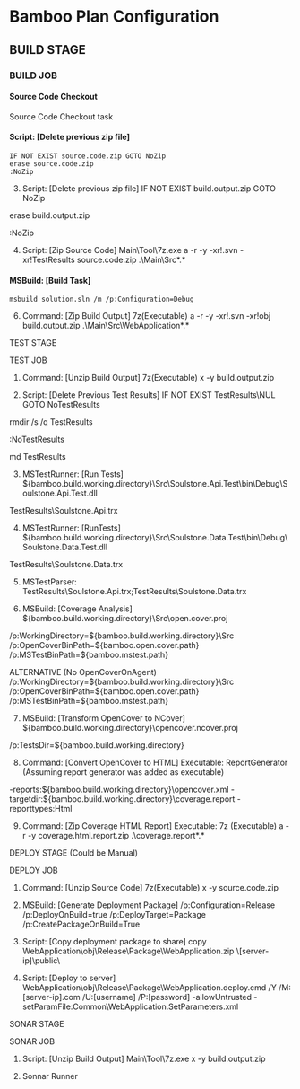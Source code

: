 # Bamboo Plan Configuration

## BUILD STAGE

### BUILD JOB

####  Source Code Checkout

Source Code Checkout task

#### Script: [Delete previous zip file] 

    IF NOT EXIST source.code.zip GOTO NoZip
    erase source.code.zip
    :NoZip

3. Script: [Delete previous zip file] IF NOT EXIST build.output.zip GOTO NoZip

erase build.output.zip

:NoZip

4. Script:  [Zip Source Code] Main\Tool\7z.exe a -r -y -xr!.svn -xr!TestResults source.code.zip .\Main\Src\*.*


#### MSBuild: [Build Task] 

    msbuild solution.sln /m /p:Configuration=Debug



6. Command: [Zip Build Output] 7z(Executable) a -r -y -xr!.svn -xr!obj build.output.zip .\Main\Src\WebApplication\*.*



TEST STAGE

TEST JOB



1. Command: [Unzip Build Output] 7z(Executable) x -y build.output.zip



2. Script: [Delete Previous Test Results] IF NOT EXIST TestResults\NUL GOTO NoTestResults

rmdir /s /q TestResults

:NoTestResults

md TestResults



3. MSTestRunner: [Run Tests] ${bamboo.build.working.directory}\Src\Soulstone.Api.Test\bin\Debug\Soulstone.Api.Test.dll

TestResults\Soulstone.Api.trx



4. MSTestRunner: [RunTests] ${bamboo.build.working.directory}\Src\Soulstone.Data.Test\bin\Debug\Soulstone.Data.Test.dll

TestResults\Soulstone.Data.trx



5. MSTestParser: TestResults\Soulstone.Api.trx;TestResults\Soulstone.Data.trx



6. MSBuild: [Coverage Analysis] ${bamboo.build.working.directory}\Src\open.cover.proj

/p:WorkingDirectory=${bamboo.build.working.directory}\Src /p:OpenCoverBinPath=${bamboo.open.cover.path} /p:MSTestBinPath=${bamboo.mstest.path}

ALTERNATIVE (No OpenCoverOnAgent) /p:WorkingDirectory=${bamboo.build.working.directory}\Src /p:OpenCoverBinPath=${bamboo.open.cover.path} /p:MSTestBinPath=${bamboo.mstest.path}



7. MSBuild: [Transform OpenCover to NCover] ${bamboo.build.working.directory}\opencover.ncover.proj

/p:TestsDir=${bamboo.build.working.directory}



8. Command: [Convert OpenCover to HTML] Executable: ReportGenerator (Assuming report generator was added as executable)

-reports:${bamboo.build.working.directory}\opencover.xml -targetdir:${bamboo.build.working.directory}\coverage.report -reporttypes:Html



9. Command: [Zip Coverage HTML Report] Executable: 7z (Executable) a -r -y coverage.html.report.zip .\coverage.report\*.*



DEPLOY STAGE (Could be Manual)

DEPLOY JOB

1. Command: [Unzip Source Code] 7z(Executable) x -y source.code.zip



2. MSBuild: [Generate Deployment Package] /p:Configuration=Release /p:DeployOnBuild=true /p:DeployTarget=Package /p:CreatePackageOnBuild=True



3. Script: [Copy deployment package to share] copy WebApplication\obj\Release\Package\WebApplication.zip \\[server-ip]\public\



4. Script: [Deploy to server] WebApplication\obj\Release\Package\WebApplication.deploy.cmd /Y /M:[server-ip].com /U:[username] /P:[password] -allowUntrusted -setParamFile:Common\WebApplication.SetParameters.xml



SONAR STAGE

SONAR JOB

1. Script: [Unzip Build Output] Main\Tool\7z.exe x -y build.output.zip



2. Sonnar Runner